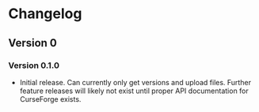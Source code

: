 # Changelog
## Version 0
### Version 0.1.0
* Initial release. Can currently only get versions and upload files. Further feature releases will likely not exist until proper API documentation for CurseForge exists.
